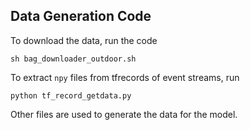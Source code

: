 ## Data Generation Code

To download the data, run the code
```
sh bag_downloader_outdoor.sh
```

To extract `npy` files from tfrecords of event streams, run 
```
python tf_record_getdata.py
```

Other files are used to generate the data for the model.
